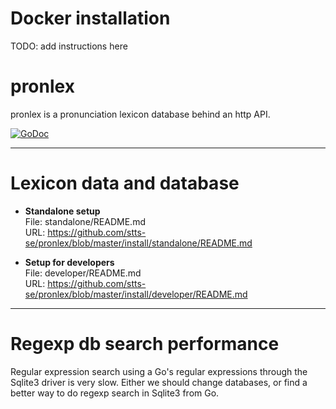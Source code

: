 # Docker installation

TODO: add instructions here


# pronlex
pronlex is a pronunciation lexicon database behind an http API.

[![GoDoc](https://godoc.org/github.com/stts-se/pronlex?status.svg)](https://godoc.org/github.com/stts-se/pronlex)

---

# Lexicon data and database

* **Standalone setup**    
File: standalone/README.md   
URL: https://github.com/stts-se/pronlex/blob/master/install/standalone/README.md

* **Setup for developers**    
File: developer/README.md   
URL: https://github.com/stts-se/pronlex/blob/master/install/developer/README.md



---
# Regexp db search performance

Regular expression search using a Go's regular expressions through the Sqlite3 driver is very slow. Either we should change databases, or find a better way to do regexp search in Sqlite3 from Go.


